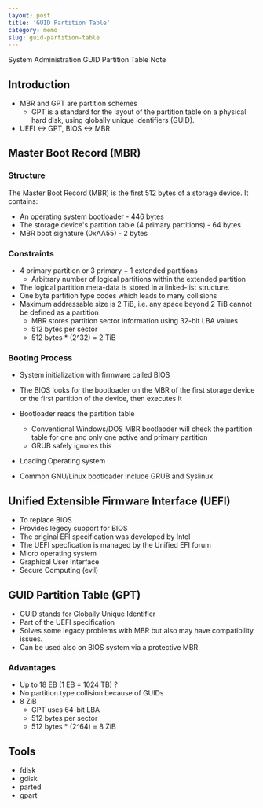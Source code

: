 ```yaml
---
layout: post
title: 'GUID Partition Table'
category: memo
slug: guid-partition-table
---
```

System Administration GUID Partition Table Note

## Introduction

-  MBR and GPT are partition schemes
   -  GPT is a standard for the layout of the partition table on a physical
      hard disk, using globally unique identifiers (GUID).
-  UEFI <-> GPT, BIOS <-> MBR

## Master Boot Record (MBR)

### Structure

The Master Boot Record (MBR) is the first 512 bytes of a storage device. It
contains:

-  An operating system bootloader - 446 bytes
-  The storage device's partition table (4 primary partitions) - 64 bytes
-  MBR boot signature (0xAA55) - 2 bytes

### Constraints

-  4 primary partition or 3 primary + 1 extended partitions
   -  Arbitrary number of logical partitions within the extended partition
-  The logical partition meta-data is stored in a linked-list structure.
-  One byte partition type codes which leads to many collisions
-  Maximum addressable size is 2 TiB, i.e. any space beyond 2 TiB cannot be
   defined as a partition
   -  MBR stores partition sector information using 32-bit LBA values
   -  512 bytes per sector
   -  512 bytes * (2^32) = 2 TiB

### Booting Process

-  System initialization with firmware called BIOS
-  The BIOS looks for the bootloader on the MBR of the first storage device or
   the first partition of the device, then executes it
-  Bootloader reads the partition table
   -  Conventional Windows/DOS MBR bootlaoder will check the partition table
      for one and only one active and primary partition
   -  GRUB safely ignores this
-  Loading Operating system

-  Common GNU/Linux bootloader include GRUB and Syslinux

## Unified Extensible Firmware Interface (UEFI)

-  To replace BIOS
-  Provides legecy support for BIOS
-  The original EFI specification was developed by Intel
-  The UEFI specfication is managed by the Unified EFI forum
-  Micro operating system
-  Graphical User Interface
-  Secure Computing (evil)

## GUID Partition Table (GPT)

-  GUID stands for Globally Unique Identifier
-  Part of the UEFI specification
-  Solves some legacy problems with MBR but also may have compatibility
   issues.
-  Can be used also on BIOS system via a protective MBR

### Advantages

-  Up to 18 EB (1 EB = 1024 TB) ?
-  No partition type collision because of GUIDs
-  8 ZiB
   -  GPT uses 64-bit LBA
   -  512 bytes per sector
   -  512 bytes * (2^64) = 8 ZiB

## Tools

-  fdisk
-  gdisk
-  parted
-  gpart
